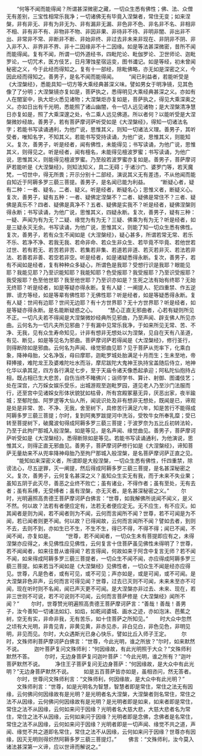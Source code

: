 <!-- { "loadSidebar": true } -->
　　“何等不闻而能得闻？所谓甚深微密之藏，一切众生悉有佛性；佛、法、众僧无有差别，三宝性相常乐我净；一切诸佛无有毕竟入涅槃者，常住无变；如来涅槃，非有非无、非有为非无为、非有漏非无漏、非色非不色、非名非不名、非相非不相、非有非不有、非物非不物、非因非果、非待非不待、非明非闇、非出非不出、非常非不常、非断非不断、非始非终、非过去非未来非现在、非阴非不阴、非入非不入、非界非不界、非十二因缘非不十二因缘。如是等法甚深微密，昔所不闻而能得闻。复有不闻，所谓一切外道经书，四毗陀论、毗伽罗论、卫世师论、迦毗罗论，一切咒术，医方伎艺，日月薄蚀星宿运变，图书谶记。如是等经，初未曾闻秘密之义，今于此经而得知之。复有十一部经，除毗佛略，亦无如是深密之义，今因此经而得知之。善男子，是名不闻而能得闻。
　　“闻已利益者，若能听受是《大涅槃经》，悉能具知一切方等大乘经典甚深义味。譬如男女于明净镜，见其色像了了分明；大涅槃镜亦复如是，菩萨执之，悉得明见大乘经典甚深之义。亦如有人在闇室中，执大炬火悉见诸物；大涅槃炬亦复如是，菩萨执之，得见大乘深奥之义。亦如日出有千光明，悉能照了诸山幽闇，令一切人远见诸物；是大涅槃清净慧日亦复如是，照了大乘深邃之处，令二乘人远见佛道。所以者何？以能听受是大涅槃微妙经故。善男子，若有菩萨摩诃萨听受如是《大涅槃经》，得知一切诸法名字；若能书写读诵通利，为他广说，思惟其义，则知一切诸法义理。善男子，其听受者，唯知名字，不知其义。若能书写受持读诵，为他广说，思惟其义，则能知义。复次，善男子，听是经者，闻有佛性，未能得见；书写读诵，为他广说，思惟其义，则得见之。听是经者，闻有檀名，未能得见檀波罗蜜；书写读诵，为他广说，思惟其义，则能得见檀波罗蜜。乃至般若波罗蜜亦复如是。善男子，菩萨摩诃萨若能听是《大涅槃经》，则知法知义，具二无碍；于诸沙门、婆罗门等，若天魔梵，一切世中，得无所畏；开示分别十二部经，演说其义无有差违，不从他闻而能自知近于阿耨多罗三藐三菩提。善男子，是名闻已能为利益。
　　“断疑心者，疑有二种：一者、疑名，二者、疑义。听是经者，断疑名心；思惟义者，断疑义心。复次，善男子，疑有五种：一者、疑佛定涅槃不？二者、疑佛是常住不？三者、疑佛是真乐不？四者、疑佛是真净不？五者、疑佛是实我不？听是经者，疑佛涅槃则得永断；书写读诵，为他广说，思惟其义，四疑永断。复次，善男子，疑有三种：一疑、声闻为有为无？二疑、缘觉为有为无？三疑、佛乘为有为无？听是经者，如是三疑永灭无余。书写读诵，为他广说，思惟其义，则能了知一切众生悉有佛性。复次，善男子，若有众生不闻如是《大涅槃经》，疑心甚多，所谓若常无常、若乐不乐、若净不净、若我无我、若命非命、若众生非众生、若毕竟不毕竟、若他世若过世、若有若无、若苦若非苦、若集若非集、若道若非道、若灭若非灭、若法若非法、若善若非善、若空若非空。听是经者，如是诸疑悉得永断。复次，善男子，若有不闻如是经者，复有种种众多疑心，所谓色是我耶？受想行识是我耶？眼能见耶？我能见耶？乃至识能知耶？我能知耶？色受报耶？我受报耶？乃至识受报耶？我受报耶？色至他世耶？我至他世耶？乃至识亦如是？生死之法有始有终耶？无始无终耶？听是经者，如是等疑亦得永断。复有人疑：一阐提人、犯四重禁、作五逆罪、谤方等经，如是等辈有佛性耶？无佛性耶？听是经者，如是等疑悉得永断。复有人疑：世间有边耶？世间无边耶？有十方世界耶？无十方世界耶？听是经者，如是等疑亦得永断。是名能断疑惑之心。
　　“慧心正直无邪曲者，心若有疑则所见不正。一切凡夫若不得闻是大涅槃微妙经典所见邪曲，乃至声闻、辟支佛人所见亦曲。云何名为一切凡夫所见邪曲？于有漏中见常乐我净，于如来所见无常、苦、不净、无我，见有众生寿命知见，计非有想非无想处以为涅槃，见自在天有八圣道，有见、断见，如是等见名为邪曲。菩萨摩诃萨若得闻是《大涅槃经》，修行圣行，则得断除如是邪曲。云何名为声闻、缘觉邪曲见耶？见于菩萨从兜率下，化乘白象，降神母胎，父名净饭，母曰摩耶，迦毗罗城处胎满足十月而生；生未至地，帝释捧接，难陀龙王及婆难陀吐水而浴，摩尼跋陀大鬼神王执持宝盖随后侍立，地神化华以承其足，四方各行满足七步，至于天庙令诸天像悉起承迎；阿私陀仙抱持占相，既占相已生大悲苦，自伤当终不睹佛兴；诣师学书、算计、射御、图谶伎艺；处在深宫，六万婇女娱乐受乐，出城游观至迦毗罗园，道见老人乃至沙门法服而行，还至宫中见诸婇女形体状貌犹如枯骨，所有宫殿冢墓无异，厌恶出家，夜半踰城；至郁陀伽、阿罗逻等大仙人所，闻说识处及非有想非无想处，既闻是已，谛观是处是非常、苦、不净、无我，舍至树下，具修苦行满足六年，知是苦行不能得成阿耨多罗三藐三菩提；尔时，复到阿夷罗跋提河中洗浴，受牧牛女所奉乳糜；受已转至菩提树下，破魔波旬得成阿耨多罗三藐三菩提；于波罗奈为五比丘初转法轮，乃至于此拘尸那城入般涅槃。如是等见，是名声闻、缘觉曲见。善男子，菩萨摩诃萨听受如是《大涅槃经》，悉得断除如是等见。若能书写读诵通利，为他演说，思惟其义，则得正直无邪曲见。善男子，菩萨摩诃萨修行如是《大涅槃经》，谛知菩萨无量劫来不从兜率降神母胎乃至拘尸那城入般涅槃，是名菩萨摩诃萨正直之见。
　　“能知如来深密义者，所谓即是大般涅槃，一切众生悉有佛性，忏四重禁，除谤法心，尽五逆罪，灭一阐提，然后得成阿耨多罗三藐三菩提，是名甚深秘密之义。复次，善男子，云何复名甚深之义？虽知众生实无有我，而于未来不失业果；虽知五阴于此灭尽，善恶之业终不败亡；虽有诸业，不得作者；虽有至处，无有去者；虽有系缚，无受缚者；虽有涅槃，亦无灭者。是名甚深秘密之义。”
　　尔时，光明遍照高贵德王菩萨摩诃萨白佛言：“世尊，如我解佛所说闻不闻义，是义不然。何以故？法若有者便应定有，法若无者便应定无。无不应生，有不应灭。如其闻者是则为闻，若不闻者则为不闻，云何而言闻所不闻？世尊，若不可闻是为不闻，若已闻者则更不闻。何以故？已得闻故，云何而言闻所不闻？譬如去者，到则不去，去则不到，亦如生已不生，不生不生，得已不得，不得不得；闻已不闻，不闻不闻，亦复如是。
　　“世尊，若不闻闻者，一切众生未有菩提即应有之，未得涅槃亦应得之，未见佛性应见佛性，云何复言十住菩萨虽见佛性未得明了？世尊，若不闻闻者，如来往昔从谁得闻？若言得闻，何故如来于阿含中复言无师？若不闻不闻，如来得成阿耨多罗三藐三菩提者，一切众生不闻不闻，亦应得成阿耨多罗三藐三菩提。如来若当不闻如是《大涅槃经》见佛性者，一切众生不闻是经亦应得见。世尊，凡是色者，或有可见，或不可见；声亦如是，或是可闻，或不可闻。是大涅槃非色非声，云何而言可得见闻？世尊，过去已灭则不可闻，未来未至亦不可闻，现在听时则不名闻，闻已声灭更不可闻。是大涅槃亦非过去、未来、现在，若非三世则不可说，若不可说则不可闻，云何而言菩萨修是《大涅槃经》闻所不闻？”
　　尔时，世尊赞光明遍照高贵德王菩萨摩诃萨言：“善哉！善哉！善男子，汝今善知一切诸法如幻、如焰，如乾闼婆城、画水之迹，亦如泡沫、芭蕉之树，空无有实，非命非我，无有苦乐，如十住菩萨之所知见。”
　　时大众中忽然之顷有大光明，非青见青，非黄见黄，非赤见赤，非白见白，非色见色，非明见明，非见而见。尔时，大众遇斯光已身心快乐，譬如比丘入师子王定。
　　尔时，文殊师利菩萨摩诃萨白佛言：“世尊，今此光明，谁之所放？”尔时，如来默然不说。
　　迦叶菩萨复问文殊师利：“何因缘故，有此光明照于大众？”文殊师利默然不答。
　　尔时，无边身菩萨复问迦叶菩萨：“今此光明，谁之所有？”迦叶菩萨默然不说。
　　净住王子菩萨复问无边身菩萨：“何因缘故，是大众中有此光明？”无边身菩萨默然不说。
　　如是五百菩萨皆亦如是，虽相咨问，然无答者。
　　尔时，世尊问文殊师利言：“文殊师利，何因缘故，是大众中有此光明？”
　　文殊师利言：“世尊，如是光明名为智慧，智慧者即是常住，常住之法无有因缘，云何佛问何因缘故有是光明？是光明者名大涅槃，大涅槃者则名常住，常住之法不从因缘，云何佛问何因缘故有是光明？是光明者即是如来，如来者即是常住，常住之法不从因缘，云何如来问于因缘？光明者名大慈大悲，大慈大悲者名为常住，常住之法不从因缘，云何如来问于因缘？光明者即是念佛，念佛者是名常住，常住之法不从因缘，云何如来问于因缘？光明者即是一切声闻、缘觉不共之道，声闻、缘觉不共之道即名常住，常住之法不从因缘，云何如来问于因缘？世尊亦有因缘，因灭无明则得炽然阿耨多罗三藐三菩提灯。”
　　佛言：“文殊师利，汝今莫入诸法甚深第一义谛，应以世谛而解说之。”
